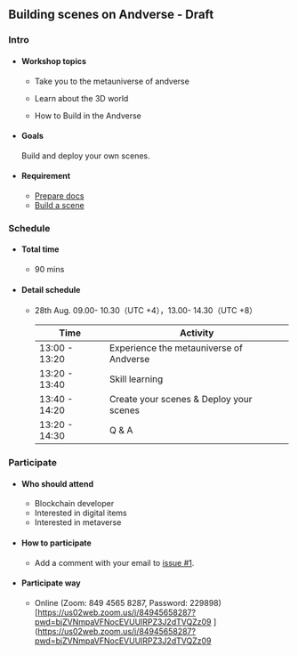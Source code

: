 ## Building scenes on Andverse - Draft

### Intro

- #### Workshop topics

    - Take you to the metauniverse of andverse
  
    - Learn about the 3D world

    - How to Build in the Andverse

- #### Goals
  Build and deploy your own scenes.

- #### Requirement

  - [Prepare docs](./docs/prepare.md)
  - [Build a scene](./docs/build.md)


### Schedule

- #### Total time

  - 90 mins

- #### Detail schedule

  - 28th Aug.  09.00- 10.30（UTC +4），13.00- 14.30（UTC +8）

    | Time          | Activity                                   |
    | ------------- | ------------------------------------------ |
    | 13:00 - 13:20 | Experience the metauniverse of Andverse    |
    | 13:20 - 13:40 | Skill learning                             |
    | 13:40 - 14:20 | Create your scenes & Deploy your scenes    |
    | 13:20 - 14:30 | Q & A    |

### Participate

- #### Who should attend

  - Blockchain developer
  - Interested in digital items
  - Interested in metaverse

- #### How to participate

  - Add a comment with your email to [issue #1](https://github.com/andverse-core/workshop/issues/1).

- #### Participate way

  - Online (Zoom: 849 4565 8287, Password: 229898)   [https://us02web.zoom.us/j/84945658287?pwd=bjZVNmpaVFNocEVUUlRPZ3J2dTVQZz09
](https://us02web.zoom.us/j/84945658287?pwd=bjZVNmpaVFNocEVUUlRPZ3J2dTVQZz09